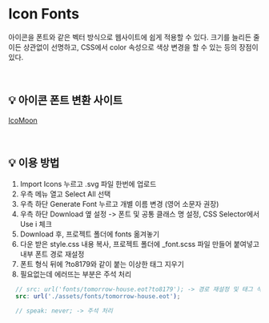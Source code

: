 # Icon Fonts

아이콘을 폰트와 같은 벡터 방식으로 웹사이트에 쉽게 적용할 수 있다. 크기를 늘리든 줄이든 상관없이 선명하고, CSS에서 color 속성으로 색상 변경을 할 수 있는 등의 장점이 있다.

<br>

## 💡 아이콘 폰트 변환 사이트

[IcoMoon](https://icomoon.io/app/#/select)

<br>

## 💡 이용 방법
 
1. Import Icons 누르고 .svg 파일 한번에 업로드
2. 우측 메뉴 열고 Select All 선택
3. 우측 하단 Generate Font 누르고 개별 이름 변경 (영어 소문자 권장)
4. 우측 하단 Download 옆 설정 -> 폰트 및 공통 클래스 명 설정, CSS Selector에서 Use i 체크
5. Download 후, 프로젝트 폴더에 fonts 옮겨놓기
6. 다운 받은 style.css 내용 복사, 프로젝트 폴더에 _font.scss 파일 만들어 붙여넣고 내부 폰트 경로 재설정
7. 폰트 형식 뒤에 ?to8179와 같이 붙는 이상한 태그 지우기
8. 필요없는데 에러뜨는 부분은 주석 처리
```scss
  // src: url('fonts/tomorrow-house.eot?to8179'); -> 경로 재설정 및 태그 삭제
  src: url('./assets/fonts/tomorrow-house.eot');

  // speak: never; -> 주석 처리
```